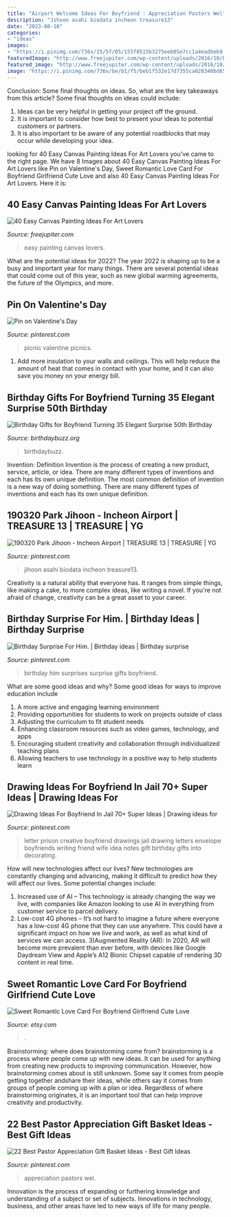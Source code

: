 ```yaml
---
title: "Airport Welcome Ideas For Boyfriend : Appreciation Pastors Wel"
description: "Jihoon asahi biodata incheon treasure13"
date: "2023-08-10"
categories:
- "ideas"
images:
- "https://i.pinimg.com/736x/15/5f/05/155f0515b3275eeb05e7cc1a4eadbeb9.jpg"
featuredImage: "http://www.freejupiter.com/wp-content/uploads/2016/10/Easy-Canvas-Painting-Ideas-7-1.jpg"
featured_image: "http://www.freejupiter.com/wp-content/uploads/2016/10/Easy-Canvas-Painting-Ideas-7-1.jpg"
image: "https://i.pinimg.com/736x/be/b1/f5/beb1f532e17d7355ca028340bd655957.jpg"
---
```



Conclusion: Some final thoughts on ideas.
So, what are the key takeaways from this article?
Some final thoughts on ideas could include:
1. Ideas can be very helpful in getting your project off the ground.
2. It is important to consider how best to present your ideas to potential customers or partners.
3. It is also important to be aware of any potential roadblocks that may occur while developing your idea.

	

		
looking for 40 Easy Canvas Painting Ideas For Art Lovers you've came to the right page. We have 8 Images about 40 Easy Canvas Painting Ideas For Art Lovers like Pin on Valentine&#039;s Day, Sweet Romantic Love Card For Boyfriend Girlfriend Cute Love and also 40 Easy Canvas Painting Ideas For Art Lovers. Here it is:
		
    
## 40 Easy Canvas Painting Ideas For Art Lovers

<img loading=lazy src="http://www.freejupiter.com/wp-content/uploads/2016/10/Easy-Canvas-Painting-Ideas-7-1.jpg" onerror="this.onerror=null;this.src='https://tse2.mm.bing.net/th?id=OIP.yAqfl1AsSPY4UaLzoC3LKQHaJ6&amp;pid=15.1';" alt="40 Easy Canvas Painting Ideas For Art Lovers">

_Source: freejupiter.com_

>easy painting canvas lovers. 

	

What are the potential ideas for 2022?
The year 2022 is shaping up to be a busy and important year for many things. There are several potential ideas that could come out of this year, such as new global warming agreements, the future of the Olympics, and more.

    
## Pin On Valentine&#039;s Day

<img loading=lazy src="https://i.pinimg.com/736x/17/16/02/17160225471ffd2f13a2af45c917e9ef--picnic-ideas-picnics.jpg" onerror="this.onerror=null;this.src='https://tse1.mm.bing.net/th?id=OIP.TO55nCOCk0aUc-1V1sEWXQHaFj&amp;pid=15.1';" alt="Pin on Valentine&#039;s Day">

_Source: pinterest.com_

>picnic valentine picnics. 

	

1. Add more insulation to your walls and ceilings. This will help reduce the amount of heat that comes in contact with your home, and it can also save you money on your energy bill.

    
## Birthday Gifts For Boyfriend Turning 35 Elegant Surprise 50th Birthday

<img loading=lazy src="https://www.birthdaybuzz.org/wp-content/uploads/2020/01/birthday-gifts-for-boyfriend-turning-35-elegant-surprise-50th-birthday-party-ideas-for-husband-of-birthday-gifts-for-boyfriend-turning-35.jpg" onerror="this.onerror=null;this.src='https://tse1.mm.bing.net/th?id=OIP.BczYq2XCX2r8xUi-FxmcIQHaLG&amp;pid=15.1';" alt="Birthday Gifts for Boyfriend Turning 35 Elegant Surprise 50th Birthday">

_Source: birthdaybuzz.org_

>birthdaybuzz. 

	

Invention: Definition
Invention is the process of creating a new product, service, article, or idea. There are many different types of inventions and each has its own unique definition. The most common definition of invention is a new way of doing something. There are many different types of inventions and each has its own unique definition.

    
## 190320 Park Jihoon - Incheon Airport | TREASURE 13 | TREASURE | YG

<img loading=lazy src="https://i.pinimg.com/736x/be/b1/f5/beb1f532e17d7355ca028340bd655957.jpg" onerror="this.onerror=null;this.src='https://tse1.mm.bing.net/th?id=OIP.OJaCXD9ZyuA5-5ecrk9OogHaLH&amp;pid=15.1';" alt="190320 Park Jihoon - Incheon Airport | TREASURE 13 | TREASURE | YG">

_Source: pinterest.com_

>jihoon asahi biodata incheon treasure13. 

	

Creativity is a natural ability that everyone has. It ranges from simple things, like making a cake, to more complex ideas, like writing a novel. If you're not afraid of change, creativity can be a great asset to your career.

    
## Birthday Surprise For Him. | Birthday Ideas | Birthday Surprise

<img loading=lazy src="https://i.pinimg.com/564x/f4/92/6b/f4926b4d212e8b0298edd622cd03d1ba--birthday-surprises-for-him-suprise-gifts-for-him.jpg?b=t" onerror="this.onerror=null;this.src='https://tse1.mm.bing.net/th?id=OIP.IkSHABN06NqH2bJZEsVkqgHaNK&amp;pid=15.1';" alt="Birthday Surprise For Him. | Birthday ideas | Birthday surprise">

_Source: pinterest.com_

>birthday him surprises surprise gifts boyfriend. 

	

What are some good ideas and why?
Some good ideas for ways to improve education include 
1. A more active and engaging learning environment 
2. Providing opportunities for students to work on projects outside of class 
3. Adjusting the curriculum to fit student needs 
4. Enhancing classroom resources such as video games, technology, and apps 
5. Encouraging student creativity and collaboration through individualized teaching plans 
6. Allowing teachers to use technology in a positive way to help students learn 

    
## Drawing Ideas For Boyfriend In Jail 70+ Super Ideas | Drawing Ideas For

<img loading=lazy src="https://i.pinimg.com/originals/9c/5b/48/9c5b48962d157f696eadc8b643b92771.jpg" onerror="this.onerror=null;this.src='https://tse3.mm.bing.net/th?id=OIP.egutRswTXX6QBu8IZYZdGAAAAA&amp;pid=15.1';" alt="Drawing Ideas For Boyfriend In Jail 70+ Super Ideas | Drawing ideas for">

_Source: pinterest.com_

>letter prison creative boyfriend drawings jail drawing letters envelope boyfriends writing friend wife idea notes gift birthday gifts into decorating. 

	

How will new technologies affect our lives?
New technologies are constantly changing and advancing, making it difficult to predict how they will affect our lives. Some potential changes include: 
1) Increased use of AI – This technology is already changing the way we live, with companies like Amazon looking to use AI in everything from customer service to parcel delivery. 
2) Low-cost 4G phones – It’s not hard to imagine a future where everyone has a low-cost 4G phone that they can use anywhere. This could have a significant impact on how we live and work, as well as what kind of services we can access. 
3)Augmented Reality (AR): In 2020, AR will become more prevalent than ever before, with devices like Google Daydream View and Apple’s A12 Bionic Chipset capable of rendering 3D content in real time.

    
## Sweet Romantic Love Card For Boyfriend Girlfriend Cute Love

<img loading=lazy src="https://img1.etsystatic.com/177/1/11423981/il_570xN.1208521113_2so3.jpg" onerror="this.onerror=null;this.src='https://tse3.mm.bing.net/th?id=OIP.R43UiV6BRTR5LwV_EJvKiAHaHa&amp;pid=15.1';" alt="Sweet Romantic Love Card For Boyfriend Girlfriend Cute Love">

_Source: etsy.com_

>. 

	

Brainstorming: where does brainstorming come from?
brainstorming is a process where people come up with new ideas. It can be used for anything from creating new products to improving communication. However, how brainstorming comes about is still unknown. Some say it comes from people getting together andshare their ideas, while others say it comes from groups of people coming up with a plan or idea. Regardless of where brainstorming originates, it is an important tool that can help improve creativity and productivity.

    
## 22 Best Pastor Appreciation Gift Basket Ideas - Best Gift Ideas

<img loading=lazy src="https://i.pinimg.com/736x/15/5f/05/155f0515b3275eeb05e7cc1a4eadbeb9.jpg" onerror="this.onerror=null;this.src='https://tse1.mm.bing.net/th?id=OIP.tGFlhYAgPzrBPlbQveMEAgAAAA&amp;pid=15.1';" alt="22 Best Pastor Appreciation Gift Basket Ideas - Best Gift Ideas">

_Source: pinterest.com_

>appreciation pastors wel. 

	

Innovation is the process of expanding or furthering knowledge and understanding of a subject or set of subjects. Innovations in technology, business, and other areas have led to new ways of life for many people.

